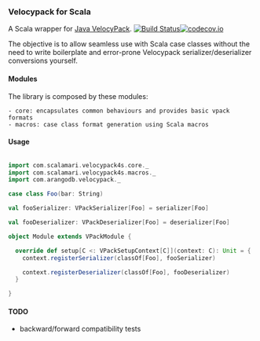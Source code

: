 ### Velocypack for Scala

A Scala wrapper for [Java VelocyPack](https://github.com/arangodb/java-velocypack). 
[![Build Status](https://travis-ci.org/jCalamari/velocypack4s.svg?branch=master)](https://travis-ci.org/jCalamari/velocypack4s)[![codecov.io](http://codecov.io/github/jCalamari/velocypack4s/coverage.svg?branch=master)](http://codecov.io/github/jCalamari/velocypack4s?branch=master)

The objective is to allow seamless use with Scala case classes without the need to write boilerplate and error-prone Velocypack serializer/deserializer conversions yourself.

#### Modules

The library is composed by these modules:

    - core: encapsulates common behaviours and provides basic vpack formats
    - macros: case class format generation using Scala macros 

#### Usage

```scala

import com.scalamari.velocypack4s.core._
import com.scalamari.velocypack4s.macros._
import com.arangodb.velocypack._

case class Foo(bar: String)

val fooSerializer: VPackSerializer[Foo] = serializer[Foo]

val fooDeserializer: VPackDeserializer[Foo] = deserializer[Foo]

object Module extends VPackModule {

  override def setup[C <: VPackSetupContext[C]](context: C): Unit = {
    context.registerSerializer(classOf[Foo], fooSerializer)

    context.registerDeserializer(classOf[Foo], fooDeserializer)
  }

}

```

#### TODO

- backward/forward compatibility tests